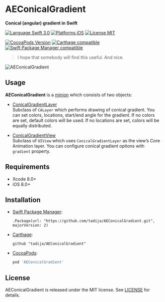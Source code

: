 # AEConicalGradient
**Conical (angular) gradient in Swift**

[![Language Swift 3.0](https://img.shields.io/badge/Language-Swift%203.0-orange.svg?style=flat)](https://swift.org)
[![Platforms iOS](https://img.shields.io/badge/Platforms-iOS-lightgray.svg?style=flat)](http://www.apple.com)
[![License MIT](https://img.shields.io/badge/License-MIT-lightgrey.svg?style=flat)](https://github.com/tadija/AEConicalGradient/blob/master/LICENSE)

[![CocoaPods Version](https://img.shields.io/cocoapods/v/AEConicalGradient.svg?style=flat)](https://cocoapods.org/pods/AEConicalGradient)
[![Carthage compatible](https://img.shields.io/badge/Carthage-compatible-brightgreen.svg?style=flat)](https://github.com/Carthage/Carthage)
[![Swift Package Manager compatible](https://img.shields.io/badge/Swift%20Package%20Manager-compatible-brightgreen.svg)](https://github.com/apple/swift-package-manager)

> I hope that somebody will find this useful. And nice. 

![AEConicalGradient](http://tadija.net/projects/AEConicalGradient/AEConicalGradient.png)

## Usage

**AEConicalGradient** is a [minion](http://tadija.net/public/minion.png) which consists of two objects:  

- [ConicalGradientLayer](Sources/ConicalGradientLayer.swift)  
Subclass of `CALayer` which performs drawing of conical gradient. You can set colors, locations, start/end angle for the gradient. 
If no colors are set, default colors will be used. If no locations are set, colors will be equally distributed.  

- [ConicalGradientView](Sources/ConicalGradientView.swift)  
Subclass of `UIView` which uses `ConicalGradientLayer` as the view’s Core Animation layer. 
You can configure conical gradient options with `gradient` property.

## Requirements
- Xcode 8.0+
- iOS 8.0+

## Installation

- [Swift Package Manager](https://swift.org/package-manager/):

    ```
    .Package(url: "https://github.com/tadija/AEConicalGradient.git", majorVersion: 2)
    ```

- [Carthage](https://github.com/Carthage/Carthage):

    ```ogdl
    github "tadija/AEConicalGradient"
    ```

- [CocoaPods](http://cocoapods.org/):

    ```ruby
    pod 'AEConicalGradient'
    ```

## License
AEConicalGradient is released under the MIT license. See [LICENSE](LICENSE) for details.
